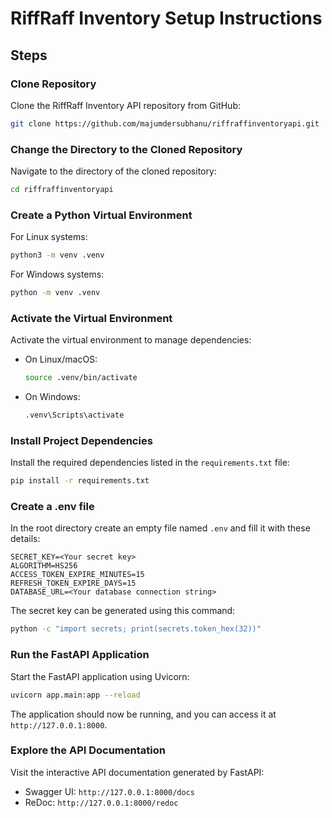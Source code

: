 # RiffRaff Inventory Setup Instructions

## Steps

### Clone Repository
Clone the RiffRaff Inventory API repository from GitHub:
```bash
git clone https://github.com/majumdersubhanu/riffraffinventoryapi.git
```

### Change the Directory to the Cloned Repository
Navigate to the directory of the cloned repository:
```bash
cd riffraffinventoryapi
```

### Create a Python Virtual Environment
For Linux systems:
```bash
python3 -m venv .venv
```
For Windows systems:
```bash
python -m venv .venv
```

### Activate the Virtual Environment
Activate the virtual environment to manage dependencies:
- On Linux/macOS:
  ```bash
  source .venv/bin/activate
  ```
- On Windows:
  ```bash
  .venv\Scripts\activate
  ```

### Install Project Dependencies
Install the required dependencies listed in the `requirements.txt` file:
```bash
pip install -r requirements.txt
```

### Create a .env file
In the root directory create an empty file named `.env` and fill it with these details:
```
SECRET_KEY=<Your secret key>
ALGORITHM=HS256
ACCESS_TOKEN_EXPIRE_MINUTES=15
REFRESH_TOKEN_EXPIRE_DAYS=15
DATABASE_URL=<Your database connection string>
```

The secret key can be generated using this command:
```bash
python -c "import secrets; print(secrets.token_hex(32))" 
```

### Run the FastAPI Application
Start the FastAPI application using Uvicorn:
```bash
uvicorn app.main:app --reload
```
The application should now be running, and you can access it at `http://127.0.0.1:8000`.

### Explore the API Documentation
Visit the interactive API documentation generated by FastAPI:
- Swagger UI: `http://127.0.0.1:8000/docs`
- ReDoc: `http://127.0.0.1:8000/redoc`
